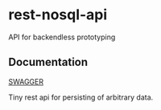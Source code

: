 # rest-nosql-api

API for backendless prototyping

## Documentation

[SWAGGER](http://auto-form-server.herokuapp.com/)

Tiny rest api for persisting of arbitrary data.
